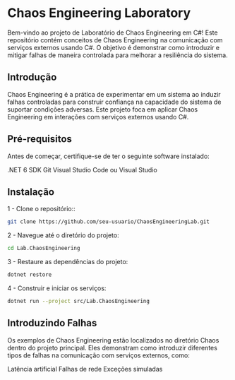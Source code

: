 # Chaos Engineering Laboratory

Bem-vindo ao projeto de Laboratório de Chaos Engineering em C#! Este repositório contém conceitos de Chaos Engineering na comunicação com serviços externos usando C#. O objetivo é demonstrar como introduzir e mitigar falhas de maneira controlada para melhorar a resiliência do sistema.

## Introdução
Chaos Engineering é a prática de experimentar em um sistema ao induzir falhas controladas para construir confiança na capacidade do sistema de suportar condições adversas. Este projeto foca em aplicar Chaos Engineering em interações com serviços externos usando C#.

## Pré-requisitos
Antes de começar, certifique-se de ter o seguinte software instalado:

.NET 6 SDK
Git
Visual Studio Code ou Visual Studio

## Instalação

1 - Clone o repositório::

```sh
git clone https://github.com/seu-usuario/ChaosEngineeringLab.git
```

2 - Navegue até o diretório do projeto:

```sh
cd Lab.ChaosEngineering
```

3 - Restaure as dependências do projeto:

```sh
dotnet restore
```

4 - Construir e iniciar os serviços:

```sh
dotnet run --project src/Lab.ChaosEngineering
```

## Introduzindo Falhas
Os exemplos de Chaos Engineering estão localizados no diretório Chaos dentro do projeto principal. Eles demonstram como introduzir diferentes tipos de falhas na comunicação com serviços externos, como:

Latência artificial
Falhas de rede
Exceções simuladas

